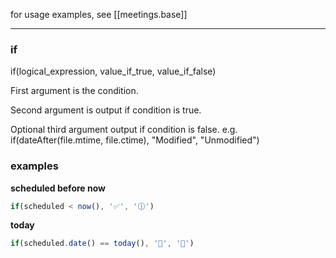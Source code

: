 for usage examples, see [[meetings.base]]
___
### if

if(logical_expression, value_if_true, value_if_false)

First argument is the condition.

Second argument is output if condition is true.

Optional third argument output if condition is false.
e.g. if(dateAfter(file.mtime, file.ctime), "Modified", "Unmodified")

### examples

**scheduled before now**

```js
if(scheduled < now(), '✅', '🕧')
```

**today**

```js
if(scheduled.date() == today(), '🚩', '📅')
```
